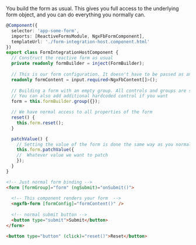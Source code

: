 
You build the form as usual. This gives you full access to the underlying form object, and you can do everything you normally can.

```ts title="some-feature.component.ts" group="component"
@Component({
  selector: 'app-some-form',
  imports: [ReactiveFormsModule, NgxFbFormComponent],
  templateUrl: './form-integration-host.component.html'
})
export class FormIntegrationHostComponent {
  // Construct the reactive form as usual
  private readonly formBuilder = inject(FormBuilder);
  
  // This is our form configuration. It doesn't have to be passed as an input. You could also have a service that gets this or just import it from a file.
  readonly formContent = input.required<NgxFbContent[]>();
  
  // Building a form with an empty group. All controls and groups are self-registering
  // You can also add additional hardcoded control if you want
  form = this.formBuilder.group({});

  // We have normal access to all properties of the form
  reset() {
    this.form.reset();
  }

  patchValue() {
    // Setting the value of the form is done the same way as you normally would
    this.form.patchValue({
    //  Whatever value we want to patch
    });
  }
}
```

```html title="some-feature.component.html" group="component"
<!-- Just normal form binding -->
<form [formGroup]="form" (ngSubmit)="onSubmit()">
   
  <!-- This component renders your form  -->
  <ngxfb-form [formConfig]="formContent()" />
  
  <!-- normal submit button -->
  <button type="submit">Submit</button>
</form>

<button type="button" (click)="reset()">Reset</button>
```
